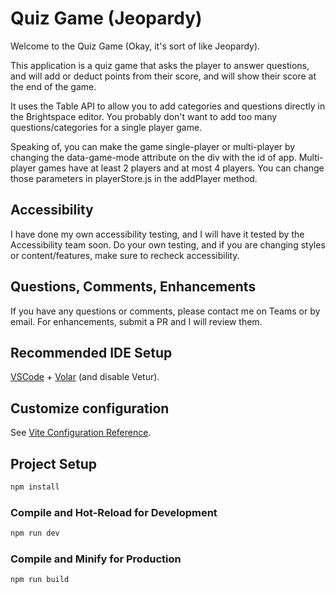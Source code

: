 # Quiz Game (Jeopardy)

Welcome to the Quiz Game (Okay, it's sort of like Jeopardy).

This application is a quiz game that asks the player to answer questions, and will add or deduct points from their score, and will show their score at the end of the game.

It uses the Table API to allow you to add categories and questions directly in the Brightspace editor. You probably don't want to add too many questions/categories for a single player game.

Speaking of, you can make the game single-player or multi-player by changing the data-game-mode attribute on the div with the id of app. Multi-player games have at least 2 players and at most 4 players. You can change those parameters in playerStore.js in the addPlayer method.

## Accessibility

I have done my own accessibility testing, and I will have it tested by the Accessibility team soon. Do your own testing, and if you are changing styles or content/features, make sure to recheck accessibility.

## Questions, Comments, Enhancements

If you have any questions or comments, please contact me on Teams or by email. For enhancements, submit a PR and I will review them.

## Recommended IDE Setup

[VSCode](https://code.visualstudio.com/) + [Volar](https://marketplace.visualstudio.com/items?itemName=Vue.volar) (and disable Vetur).

## Customize configuration

See [Vite Configuration Reference](https://vitejs.dev/config/).

## Project Setup

```sh
npm install
```

### Compile and Hot-Reload for Development

```sh
npm run dev
```

### Compile and Minify for Production

```sh
npm run build
```
